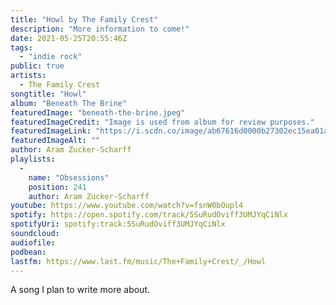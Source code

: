 ```yaml
---
title: "Howl by The Family Crest"
description: "More information to come!"
date: 2021-05-25T20:55:46Z
tags:
  - "indie rock"
public: true
artists:
  - The Family Crest
songtitle: "Howl"
album: "Beneath The Brine"
featuredImage: "beneath-the-brine.jpeg"
featuredImageCredit: "Image is used from album for review purposes."
featuredImageLink: "https://i.scdn.co/image/ab67616d0000b27302ec15ea01a9c5a212ba30bf"
featuredImageAlt: ""
author: Aram Zucker-Scharff
playlists:
  -
    name: "Obsessions"
    position: 241
    author: Aram Zucker-Scharff
youtube: https://www.youtube.com/watch?v=fsnW0bOupl4
spotify: https://open.spotify.com/track/5SuRudOviff3UMJYqCiNlx
spotifyUri: spotify:track:5SuRudOviff3UMJYqCiNlx
soundcloud:
audiofile:
podbean:
lastfm: https://www.last.fm/music/The+Family+Crest/_/Howl
---
```


A song I plan to write more about.
		